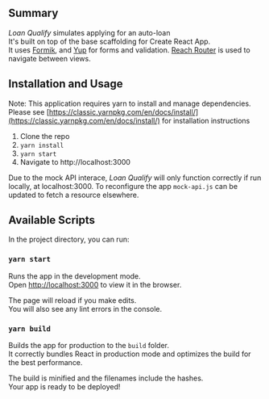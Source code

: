 ## Summary
_Loan Qualify_ simulates applying for an auto-loan<br />
It's built on top of the base scaffolding for Create React App.<br />
It uses [Formik](https://github.com/jaredpalmer/formik), and [Yup](https://github.com/jquense/yup) for forms and validation. [Reach Router](https://reach.tech/router) is used to navigate between views.

## Installation and Usage

Note: This application requires yarn to install and manage dependencies. Please see [https://classic.yarnpkg.com/en/docs/install/](https://classic.yarnpkg.com/en/docs/install/) for installation instructions

1. Clone the repo
2. `yarn install`
3. `yarn start`
4. Navigate to http://localhost:3000

Due to the mock API interace, _Loan Qualify_ will only function correctly if run locally, at localhost:3000. To reconfigure the app `mock-api.js` can be updated to fetch a resource elsewhere.

## Available Scripts

In the project directory, you can run:

### `yarn start`

Runs the app in the development mode.<br />
Open [http://localhost:3000](http://localhost:3000) to view it in the browser.

The page will reload if you make edits.<br />
You will also see any lint errors in the console.

### `yarn build`

Builds the app for production to the `build` folder.<br />
It correctly bundles React in production mode and optimizes the build for the best performance.

The build is minified and the filenames include the hashes.<br />
Your app is ready to be deployed!
